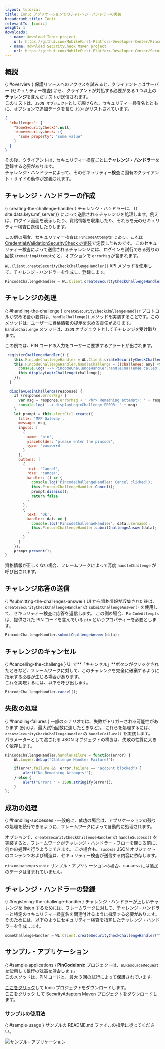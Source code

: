 ```yaml
---
layout: tutorial
title: Ionic アプリケーションでのチャレンジ・ハンドラーの実装
breadcrumb_title: Ionic
relevantTo: [ionic]
weight: 1
downloads:
  - name: Download Ionic project
    url: https://github.com/MobileFirst-Platform-Developer-Center/PincodeIonic
  - name: Download SecurityCheck Maven project
    url: https://github.com/MobileFirst-Platform-Developer-Center/SecurityCheckAdapters/tree/release80
---
```

<!-- NLS_CHARSET=UTF-8 -->
## 概説
{: #overview }
保護リソースへのアクセスを試みると、クライアントにはサーバー (セキュリティー検査) から、クライアントが対処する必要がある 1 つ以上の**チャレンジ**を含んだリストが送信されます。  
このリストは、`JSON オブジェクト`として届けられ、セキュリティー検査名とともに、オプションで追加データを含む `JSON` がリストされています。

```json
{
  "challenges": {
    "SomeSecurityCheck1":null,
    "SomeSecurityCheck2":{
      "some property": "some value"
    }
  }
}
```

その後、クライアントは、セキュリティー検査ごとに**チャレンジ・ハンドラー**を登録する必要があります。  
チャレンジ・ハンドラーによって、そのセキュリティー検査に固有のクライアント・サイドの動作が定義されます。

## チャレンジ・ハンドラーの作成
{: creating-the-challenge-handler }
チャレンジ・ハンドラーは、{{ site.data.keys.mf_server }} によって送信されるチャレンジを処理します。例えば、ログイン画面を表示したり、資格情報を収集したり、それらを元のセキュリティー検査に送信したりします。

この例の場合、セキュリティー検査は `PinCodeAttempts` であり、これは [CredentialsValidationSecurityCheck の実装](../security-check)で定義したものです。 このセキュリティー検査によって送信されるチャレンジには、ログインを試行できる残りの回数 (`remainingAttempts`) と、オプションで `errorMsg` が含まれます。


`WL.Client.createSecurityCheckChallengeHandler()` API メソッドを使用して、チャレンジ・ハンドラーを作成し、登録します。

```javascript
PincodeChallengeHandler = WL.Client.createSecurityCheckChallengeHandler("PinCodeAttempts");
```

## チャレンジの処理
{: #handling-the-challenge }
`createSecurityCheckChallengeHandler` プロトコルが求める最小要件は、`handleChallenge()` メソッドを実装することです。このメソッドは、ユーザーに資格情報の提示を求める責任があります。 `handleChallenge` メソッドは、`JSON` オブジェクトとしてチャレンジを受け取ります。

この例では、PIN コードの入力をユーザーに要求するアラートが出されます。

```javascript
 registerChallengeHandler() {
    this.PincodeChallengeHandler = WL.Client.createSecurityCheckChallengeHandler("PinCodeAttempts");
    this.PincodeChallengeHandler.handleChallenge = ((challenge: any) => {
      console.log('--> PincodeChallengeHandler.handleChallenge called');
      this.displayLoginChallenge(challenge);
    });
  }

  displayLoginChallenge(response) {
    if (response.errorMsg) {
      var msg = response.errorMsg + ' <br> Remaining attempts: ' + response.remainingAttempts;
      console.log('--> displayLoginChallenge ERROR: ' + msg);
    }
    let prompt = this.alertCtrl.create({
      title: 'MFP Gateway',
      message: msg,
      inputs: [
        {
          name: 'pin',
          placeholder: 'please enter the pincode',
          type: 'password'
        }
      ],
      buttons: [
        {
          text: 'Cancel',
          role: 'cancel',
          handler: () => {
            console.log('PincodeChallengeHandler: Cancel clicked');
            this.PincodeChallengeHandler.Cancel();
            prompt.dismiss();
            return false
          }
        },
        {
          text: 'Ok',
          handler: data => {
            console.log('PincodeChallengeHandler', data.username);
            this.PincodeChallengeHandler.submitChallengeAnswer(data);
          }
        }
      ]
    });
    prompt.present();
}
```

資格情報が正しくない場合、フレームワークによって再度 `handleChallenge` が呼び出されます。

## チャレンジ応答の送信
{: #submitting-the-challenges-answer }
UI から資格情報が収集された後は、`createSecurityCheckChallengeHandler` の `submitChallengeAnswer()` を使用して、セキュリティー検査に応答を返信します。 この例の場合、`PinCodeAttempts` は、提供された PIN コードを含んでいる `pin` というプロパティーを必要とします。

```javascript
PincodeChallengeHandler.submitChallengeAnswer(data);
```

## チャレンジのキャンセル
{: #cancelling-the-challenge }
UI で**「キャンセル」**ボタンがクリックされたときなど、フレームワークに対して、このチャレンジを完全に破棄するように指示する必要が生じる場合があります。  
これを実現するには、以下を呼び出します。

```javascript
PincodeChallengeHandler.cancel();
```

## 失敗の処理
{: #handling-failures }
一部のシナリオでは、失敗がトリガーされる可能性があります (例えば、最大試行回数に達したときなど)。 これらを処理するには、`createSecurityCheckChallengeHandler` の `handleFailure()` を実装します。  
パラメーターとして渡される JSON オブジェクトの構造は、失敗の性質に大きく依存します。

```javascript
PinCodeChallengeHandler.handleFailure = function(error) {
    WL.Logger.debug("Challenge Handler Failure!");

    if(error.failure &&  error.failure == "account blocked") {
        alert("No Remaining Attempts!");  
    } else {
        alert("Error! " + JSON.stringify(error));
    }
};
```

## 成功の処理
{: #handling-successes }
一般的に、成功の場合は、アプリケーションの残りの処理を続行できるように、フレームワークによって自動的に処理されます。

オプションで、`createSecurityCheckChallengeHandler` の `handleSuccess()` を実装すると、フレームワークがチャレンジ・ハンドラー・フローを閉じる前に、何かの処理を行うようにできます。 この場合も、`success` JSON オブジェクトのコンテンツおよび構造は、セキュリティー検査が送信する内容に依存します。

`PinCodeAttemptsIonic` サンプル・アプリケーションの場合、success には追加のデータは含まれていません。

## チャレンジ・ハンドラーの登録
{: #registering-the-challenge-handler }
チャレンジ・ハンドラーが正しいチャレンジを listen するためには、フレームワークに対して、チャレンジ・ハンドラーと特定のセキュリティー検査名を関連付けるように指示する必要があります。  
そのためには、以下のようにセキュリティー検査を指定したチャレンジ・ハンドラーを作成します。

```javascript
someChallengeHandler = WL.Client.createSecurityCheckChallengeHandler("the-securityCheck-name");
```

## サンプル・アプリケーション
{: #sample-applications }
**PinCodeIonic** プロジェクトは、`WLResourceRequest` を使用して銀行の残高を照会します。  
このメソッドは、PIN コードと、最大 3 回の試行によって保護されています。

[ここをクリック](https://github.com/MobileFirst-Platform-Developer-Center/PincodeIonic)して Ionic プロジェクトをダウンロードします。  
[ここをクリック](https://github.com/MobileFirst-Platform-Developer-Center/SecurityCheckAdapters/tree/release80) して SecurityAdapters Maven プロジェクトをダウンロードします。  

### サンプルの使用法
{: #sample-usage }
サンプルの README.md ファイルの指示に従ってください。

![サンプル・アプリケーション](pincode-attempts-cordova.png)

